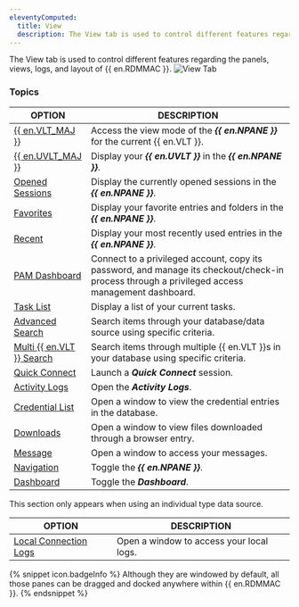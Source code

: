 ```yaml
---
eleventyComputed:
  title: View
  description: The View tab is used to control different features regarding the panels, views, logs, and layout of {{ en.RDMMAC }}.
---
```

The View tab is used to control different features regarding the panels, views, logs, and layout of {{ en.RDMMAC }}.
![View Tab](https://cdnweb.devolutions.net/docs/docs_en_rdm_mac_clip10354.png)

### Topics

| OPTION                          | DESCRIPTION |
|---------------------------------|-------------|
| [{{ en.VLT_MAJ }}](/rdm/mac/commands/view/vaults/) | Access the view mode of the ***{{ en.NPANE }}*** for the current {{ en.VLT }}. |
| [{{ en.UVLT_MAJ }}](/rdm/mac/commands/view/vaults/) | Display your ***{{ en.UVLT }}*** in the ***{{ en.NPANE }}***. |
| [Opened Sessions](/rdm/mac/commands/view/opened-sessions/) | Display the currently opened sessions in the ***{{ en.NPANE }}***. |
| [Favorites](/rdm/mac/user-interface/navigation-pane/favorite-entries/) | Display your favorite entries and folders in the ***{{ en.NPANE }}***. |
| [Recent](/rdm/mac/user-interface/navigation-pane/most-recently-used-entries/) | Display your most recently used entries in the ***{{ en.NPANE }}***. |
| [PAM Dashboard](/rdm/mac/commands/view/pam-dashboard/) | Connect to a privileged account, copy its password, and manage its checkout/check-in process through a privileged access management dashboard. |
| [Task List](/rdm/mac/commands/view/task-list/) | Display a list of your current tasks. |
| [Advanced Search](/rdm/mac/commands/view/advanced-search/) | Search items through your database/data source using specific criteria. |
| [Multi {{ en.VLT }} Search](/rdm/mac/commands/view/multi-vault-search/) | Search items through multiple {{ en.VLT }}s in your database using specific criteria. |
| [Quick Connect](/rdm/mac/commands/view/quick-connect/) | Launch a ***Quick Connect*** session. |
| [Activity Logs](/rdm/mac/commands/view/activity-logs/) | Open the ***Activity Logs***. |
| [Credential List](/rdm/mac/commands/view/credential-list/) | Open a window to view the credential entries in the database. |
| [Downloads](/rdm/mac/commands/view/downloads/) | Open a window to view files downloaded through a browser entry. |
| [Message](/rdm/mac/commands/view/message/) | Open a window to access your messages. |
| [Navigation](/rdm/mac/user-interface/navigation-pane/) | Toggle the ***{{ en.NPANE }}***. |
| [Dashboard](/rdm/mac/user-interface/content-area/dashboard/) | Toggle the ***Dashboard***. |

This section only appears when using an individual type data source.

| OPTION                                           | DESCRIPTION |
|--------------------------------------------------|-------------|
| [Local Connection Logs](/rdm/mac/commands/view/local-connection-logs/) | Open a window to access your local logs. |

{% snippet icon.badgeInfo %}
Although they are windowed by default, all those panes can be dragged and docked anywhere within {{ en.RDMMAC }}.
{% endsnippet %}
